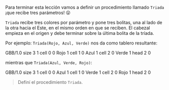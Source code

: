 Para terminar esta lección vamos a definir un procedimiento  llamado `Triada` ¡que recibe tres parámetros! :open_mouth:

`Triada` recibe tres colores por parámetro y pone tres bolitas, una al lado de la otra hacia el Este, en el mismo orden en que se reciben. El cabezal empieza en el origen y debe terminar sobre la última bolita de la tríada.

Por ejemplo: `Triada(Rojo, Azul, Verde)` nos da como tablero resultante:

<gs-board> GBB/1.0 size 3 1 cell 0 0 Rojo 1 cell 1 0 Azul 1 cell 2 0 Verde 1 head 2 0 </gs-board>

mientras que `Triada(Azul, Verde, Rojo)`:

<gs-board> GBB/1.0 size 3 1 cell 0 0 Azul 1 cell 1 0 Verde 1 cell 2 0 Rojo 1 head 2 0 </gs-board>

> Definí el procedimiento `Triada`. 